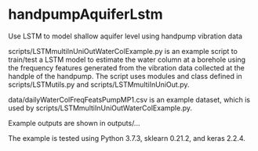 # handpumpAquiferLstm
Use LSTM to model shallow aquifer level using handpump vibration data

scripts/LSTMmultiInUniOutWaterColExample.py is an example script to train/test a LSTM model to estimate the water column at a borehole using the frequency features generated from the vibration data collected at the handple of the handpump. The script uses modules and class defined in scripts/LSTMutils.py and scripts/LSTMmultiInUniOut.py.

data/dailyWaterColFreqFeatsPumpMP1.csv is an example dataset, which is used by scripts/LSTMmultiInUniOutWaterColExample.py.

Example outputs are shown in outputs/...

The example is tested using Python 3.7.3, sklearn 0.21.2, and keras 2.2.4.
